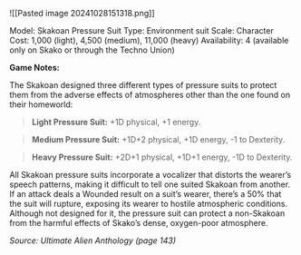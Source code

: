 ![[Pasted image 20241028151318.png]]

Model: Skakoan Pressure Suit
Type: Environment suit
Scale: Character
Cost: 1,000 (light), 4,500 (medium), 11,000 (heavy)
Availability: 4 (available only on Skako or through the Techno Union)

**Game Notes:** 

The Skakoan designed three different types of pressure suits to protect them from the adverse effects of atmospheres other than the one found on their homeworld:

> **Light Pressure Suit:** +1D physical, +1 energy.

> **Medium Pressure Suit:** +1D+2 physical, +1D energy, -1 to Dexterity.

> **Heavy Pressure Suit:** +2D+1 physical, +1D+1 energy, -1D to Dexterity.

All Skakoan pressure suits incorporate a vocalizer that distorts the wearer’s speech patterns, making it difficult to tell one suited Skakoan from another. If an attack deals a Wounded result on a suit’s wearer, there’s a 50% that the suit will rupture, exposing its wearer to hostile atmospheric conditions. Although not designed for it, the pressure suit can protect a non-Skakoan from the harmful effects of Skako’s dense, oxygen-poor atmosphere. 

*Source: Ultimate Alien Anthology (page 143)*